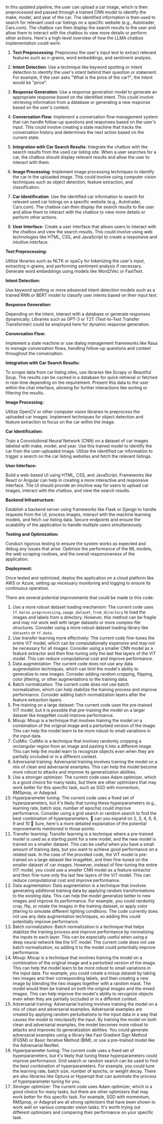 In this updated pipeline, the user can upload a car image, which is then preprocessed and passed through a trained CNN model to identify the make, model, and year of the car. The identified information is then used to search for relevant used car listings on a specific website (e.g., Autotrader, Cars.com). The chatbox can then display the search results to the user and allow them to interact with the chatbox to view more details or perform other actions.
Here's a high-level overview of how the LLMA chatbox implementation could work:

1. **Text Preprocessing**: Preprocess the user's input text to extract relevant features such as n-grams, word embeddings, and sentiment analysis.

2. **Intent Detection**: Use a technique like keyword spotting or intent detection to identify the user's intent behind their question or statement. For example, if the user asks "What is the price of the car?", the intent would be "price".

3. **Response Generation**: Use a response generation model to generate an appropriate response based on the identified intent. This could involve retrieving information from a database or generating a new response based on the user's context.

4. **Conversation Flow**: Implement a conversation flow management system that can handle follow-up questions and responses based on the user's input. This could involve creating a state machine that tracks the conversation history and determines the next action based on the current state.

5. **Integration with Car Search Results**: Integrate the chatbox with the search results from the used car listing site. When a user searches for a car, the chatbox should display relevant results and allow the user to interact with them.

6. **Image Processing**: Implement image processing techniques to identify the car in the uploaded image. This could involve using computer vision techniques such as object detection, feature extraction, and classification.

7. **Car Identification**: Use the identified car information to search for relevant used car listings on a specific website (e.g., Autotrader, Cars.com). The chatbox can then display the search results to the user and allow them to interact with the chatbox to view more details or perform other actions.

8. **User Interface**: Create a user interface that allows users to interact with the chatbox and view the search results. This could involve using web technologies like HTML, CSS, and JavaScript to create a responsive and intuitive interface.

**Text Preprocessing:**

Utilize libraries such as NLTK or spaCy for tokenizing the user's input, extracting n-grams, and performing sentiment analysis if necessary.
Generate word embeddings using models like Word2Vec or FastText.

**Intent Detection:**

Use keyword spotting or more advanced intent detection models such as a trained RNN or BERT model to classify user intents based on their input text.

**Response Generation:**

Depending on the intent, interact with a database or generate responses dynamically. Libraries such as GPT-3 or T2T (Text-to-Text Transfer Transformer) could be employed here for dynamic response generation.

**Conversation Flow:**

Implement a state machine or use dialog management frameworks like Rasa to manage conversation flows, handling follow-up questions and context throughout the conversation.

**Integration with Car Search Results:**

To scrape data from car listing sites, use libraries like Scrapy or Beautiful Soup. The results can be cached in a database for quick retrieval or fetched in real-time depending on the requirement.
Present this data to the user within the chat interface, allowing for further interactions like sorting or filtering the results.

**Image Processing:**

Utilize OpenCV or other computer vision libraries to preprocess the uploaded car images.
Implement techniques for object detection and feature extraction to focus on the car within the image.

**Car Identification:**

Train a Convolutional Neural Network (CNN) on a dataset of car images labeled with make, model, and year. Use this trained model to identify the car from the user-uploaded image.
Utilize the identified car information to trigger a search on the car listing websites and fetch the relevant listings.

**User Interface:**

Build a web-based UI using HTML, CSS, and JavaScript. Frameworks like React or Angular can help in creating a more interactive and responsive interface.
The UI should provide an intuitive way for users to upload car images, interact with the chatbox, and view the search results.

**Backend Infrastructure:**

Establish a backend server using frameworks like Flask or Django to handle requests from the UI, process images, interact with the machine learning models, and fetch car listing data.
Secure endpoints and ensure the scalability of the application to handle multiple users simultaneously.

**Testing and Optimization:**

Conduct rigorous testing to ensure the system works as expected and debug any issues that arise.
Optimize the performance of the ML models, the web scraping routines, and the overall responsiveness of the application.

**Deployment:**

Once tested and optimized, deploy the application on a cloud platform like AWS or Azure, setting up necessary monitoring and logging to ensure its continuous operation.















There are several potential improvements that could be made to this code:
1. Use a more robust dataset loading mechanism: The current code uses `tf.keras.preprocessing.image_dataset_from_directory` to load the images and labels from a directory. However, this method can be fragile and may not work well with larger datasets or more complex file structures. Consider using a more robust dataset loading library like `datasets` or `tf.data`.
2. Use transfer learning more effectively: The current code fine-tunes the entire ViT model, which can be computationally expensive and may not be necessary for all images. Consider using a smaller CNN model as a feature extractor and then fine-tuning only the last few layers of the ViT model. This can reduce computational cost and improve performance.
3. Data augmentation: The current code does not use any data augmentation techniques, which can limit the model's ability to generalize to new images. Consider adding random cropping, flipping, color jittering, or other augmentations to the training data.
4. Batch normalization: The current code does not use batch normalization, which can help stabilize the training process and improve performance. Consider adding batch normalization layers after the feature extraction layers.
5. Pre-training on a large dataset: The current code uses the pre-trained ViT model, but it is possible that pre-training the model on a larger dataset like ImageNet could improve performance.
6. Mixup: Mixup is a technique that involves training the model on a combination of the original image and a perturbed version of the image. This can help the model learn to be more robust to small variations in the input data.
7. CutMix: CutMix is a technique that involves randomly cropping a rectangular region from an image and pasting it into a different image. This can help the model learn to recognize objects even when they are partially occluded or in a different context.
8. Adversarial training: Adversarial training involves training the model on a mix of clean and adversarial examples. This can help the model become more robust to attacks and improve its generalization abilities.
9. Use a stronger optimizer: The current code uses Adam optimizer, which is a good choice for many tasks, but there are other optimizers that may work better for this specific task, such as SGD with momentum, RMSprop, or Adagrad.
10. Hyperparameter tuning: The current code uses a fixed set of hyperparameters, but it's likely that tuning these hyperparameters (e.g., learning rate, batch size, number of epochs) could improve performance. Consider using a grid search or random search to find the best combination of hyperparameters.
🥸
can you expand on 2, 3, 4, 6, 8, 9 and 10
🦙
Sure, here's a more detailed explanation of the potential improvements mentioned in those points:
2. Transfer learning:
Transfer learning is a technique where a pre-trained model is used as a starting point for a new model, and the new model is trained on a smaller dataset. This can be useful when you have a small amount of training data, but you want to achieve good performance on a related task. In the case of the provided code, the ViT model is pre-trained on a large dataset like ImageNet, and then fine-tuned on the smaller dataset of car images. However, instead of fine-tuning the entire ViT model, you could use a smaller CNN model as a feature extractor and then fine-tune only the last few layers of the ViT model. This can reduce computational cost and improve performance.
3. Data augmentation:
Data augmentation is a technique that involves generating additional training data by applying random transformations to the existing data. This can help the model generalize better to new images and improve its performance. For example, you could randomly crop, flip, or rotate the images in the training dataset, or apply color jittering to simulate different lighting conditions. The code currently does not use any data augmentation techniques, so adding this could potentially improve performance.
4. Batch normalization:
Batch normalization is a technique that helps stabilize the training process and improve performance by normalizing the inputs to each layer. This can be especially useful when using a deep neural network like the ViT model. The current code does not use batch normalization, so adding it to the model could potentially improve performance.
6. Mixup:
Mixup is a technique that involves training the model on a combination of the original image and a perturbed version of the image. This can help the model learn to be more robust to small variations in the input data. For example, you could create a mixup dataset by taking two images and their corresponding labels, and then creating a new image by blending the two images together with a random mask. The model would then be trained on both the original images and the mixed images. This can help improve the model's ability to recognize objects even when they are partially occluded or in a different context.
8. Adversarial training:
Adversarial training involves training the model on a mix of clean and adversarial examples. Adversarial examples are created by applying random perturbations to the input data in a way that causes the model to misclassify the input. By training the model on both clean and adversarial examples, the model becomes more robust to attacks and improves its generalization abilities. You could generate adversarial examples using a library like Fast Gradient Sign Method (FGSM) or Basic Iterative Method (BIM), or use a pre-trained model like the Adversarial ResNet.
9. Hyperparameter tuning:
The current code uses a fixed set of hyperparameters, but it's likely that tuning these hyperparameters could improve performance. Grid search or random search can be used to find the best combination of hyperparameters. For example, you could tune the learning rate, batch size, number of epochs, or weight decay. There are also libraries like Optuna or Hyperopt that can automate the process of hyperparameter tuning for you.
10. Stronger optimizer:
The current code uses Adam optimizer, which is a good choice for many tasks, but there are other optimizers that may work better for this specific task. For example, SGD with momentum, RMSprop, or Adagrad are all strong optimizers that have been shown to work well on various computer vision tasks. It's worth trying out different optimizers and comparing their performance on your specific task.